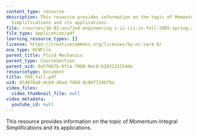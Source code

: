 ```yaml
---
content_type: resource
description: This resource provides information on the topic of Momentum-Integral
  Simplifications and its applications.
file: /courses/16-01-unified-engineering-i-ii-iii-iv-fall-2005-spring-2006/854076a8dcb946adf46d8c8bf724b79a_f09_fall.pdf
file_type: application/pdf
learning_resource_types: []
license: https://creativecommons.org/licenses/by-nc-sa/4.0/
ocw_type: OCWFile
parent_title: Fluid Mechanics
parent_type: CourseSection
parent_uid: 6a5f667b-6fca-f068-0ec8-b203122154de
resourcetype: Document
title: f09_fall.pdf
uid: 854076a8-dcb9-46ad-f46d-8c8bf724b79a
video_files:
  video_thumbnail_file: null
video_metadata:
  youtube_id: null
---
```

This resource provides information on the topic of Momentum-Integral Simplifications and its applications.